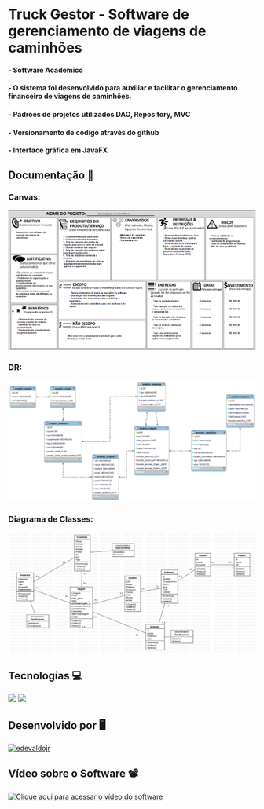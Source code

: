 <h1>Truck Gestor - Software de gerenciamento de viagens de caminhões</h1>

<h4>- Software Academico</h4>
<h4>- O sistema foi desenvolvido para auxiliar e facilitar o gerenciamento financeiro de viagens de caminhões.</h4>
<h4>- Padrões de projetos utilizados DAO, Repository, MVC</h4>
<h4>- Versionamento de código através do github</h4>
<h4>- Interface gráfica em JavaFX</h4>

<h2>Documentação 📝</h2> 

<h3>Canvas: </h3>

<img src='https://github.com/edevaldojr/Truck-Gestor/blob/main/imgs/Canvas.png'/>

<h3>DR: </h3>

<img src='https://github.com/edevaldojr/Truck-Gestor/blob/main/imgs/Modelo%20DR%20banco%20de%20dados.png'/>

<h3>Diagrama de Classes: </h3>

<img src='https://github.com/edevaldojr/Truck-Gestor/blob/main/imgs/Diagrama%20de%20classes.png'/>

<h2>Tecnologias 💻</h2>

<img src="https://img.shields.io/badge/Java-ED8B00?style=for-the-badge&logo=java&logoColor=white"/> <img src="https://img.shields.io/badge/MySQL-00000F?style=for-the-badge&logo=mysql&logoColor=white"/>

<h2>Desenvolvido por 🖥️</h2>

[<img src="https://img.shields.io/badge/edevaldojr-%23121011.svg?style=for-the-badge&logo=github&logoColor=white" title = "edevaldojr">](https://github.com/edevaldojr)

<h2>Vídeo sobre o Software 📽️</h2>

[<img src="https://img.shields.io/badge/Clique aqui para acessar o vídeo do software-%23FF0000.svg?style=for-the-badge&logo=YouTube&logoColor=white" title = "Clique aqui para acessar o vídeo do software">](https://www.youtube.com/watch?v=29WzPJR4ZDs)

